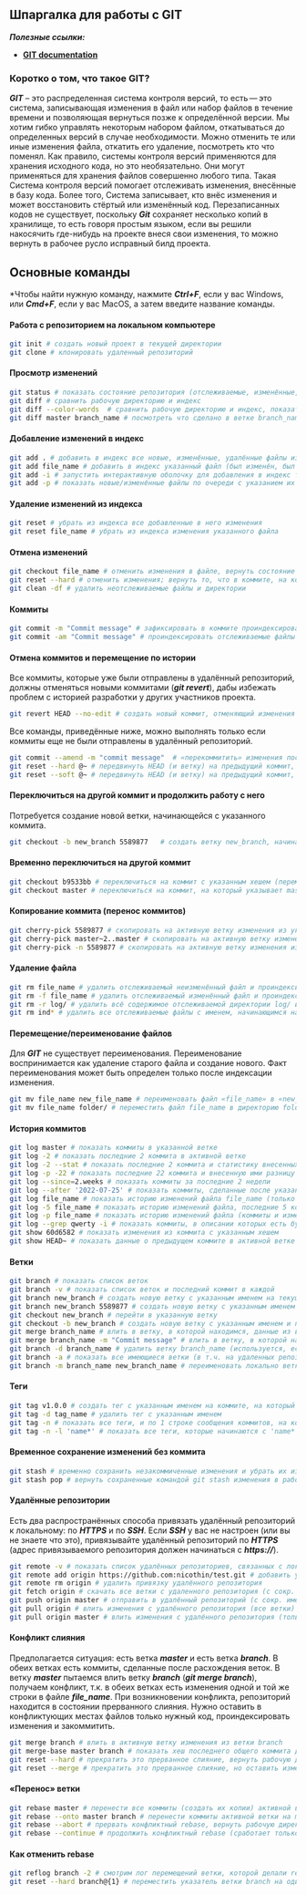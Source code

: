 ## Шпаргалка для работы с GIT

***Полезные ссылки:***
- **[GIT documentation](https://git-scm.com/doc)**

### **Коротко о том, что такое GIT?**

***GIT*** – это распределенная система контроля версий, то есть — это система, записывающая изменения в файл или набор файлов в течение времени и позволяющая вернуться позже к определённой версии. Мы хотим гибко управлять некоторым набором файлом, откатываться до определенных версий в случае необходимости. Можно отменить те или иные изменения файла, откатить его удаление, посмотреть кто что поменял. Как правило, системы контроля версий применяются для хранения исходного кода, но это необязательно. Они могут применяться для хранения файлов совершенно любого типа.
Такая Система контроля версий помогает отслеживать изменения, внесённые в базу кода. Более того, Система записывает, кто внёс изменения и может восстановить стёртый или изменённый код.
Перезаписанных кодов не существует, поскольку ***Git*** сохраняет несколько копий в хранилище, то есть говоря простым языком, если вы решили накосячить где-нибудь на проекте внеся свои изменения, то можно вернуть в рабочее русло исправный билд проекта.

## Основные команды
*Чтобы найти нужную команду, нажмите ***Ctrl+F***, если у вас Windows, или ***Cmd+F***, если у вас MacOS, а затем введите название команды.

#### Работа с репозиторием на локальном компьютере

```bash
git init # создать новый проект в текущей директории
git clone # клонировать удаленный репозиторий
```

#### Просмотр изменений

```bash
git status # показать состояние репозитория (отслеживаемые, изменённые, новые файлы)
git diff # сравнить рабочую директорию и индекс
git diff --color-words  # сравнить рабочую директорию и индекс, показать отличия в словах
git diff master branch_name # посмотреть что сделано в ветке branch_name по сравнению с веткой master
```

#### Добавление изменений в индекс

```bash
git add . # добавить в индекс все новые, изменённые, удалённые файлы из текущей директории и её поддиректорий
git add file_name # добавить в индекс указанный файл (был изменён, был удалён или это новый файл)
git add -i # запустить интерактивную оболочку для добавления в индекс только выбранных файлов
git add -p # показать новые/изменённые файлы по очереди с указанием их изменений и вопросом об отслеживании/индексировании
```

#### Удаление изменений из индекса

```bash
git reset # убрать из индекса все добавленные в него изменения
git reset file_name # убрать из индекса изменения указанного файла
```

#### Отмена изменений

```bash
git checkout file_name # отменить изменения в файле, вернуть состояние файла, имеющееся в индексе
git reset --hard # отменить изменения; вернуть то, что в коммите, на который указывает HEAD
git clean -df # удалить неотслеживаемые файлы и директории
```

#### Коммиты

```bash
git commit -m "Commit message" # зафиксировать в коммите проиндексированные изменения + добавить имя коммита
git commit -am "Commit message" # проиндексировать отслеживаемые файлы (только отслеживаемые) и закоммитить + добавить имя коммита
```

#### Отмена коммитов и перемещение по истории
Все коммиты, которые уже были отправлены в удалённый репозиторий, должны отменяться новыми коммитами (***git revert***), дабы избежать проблем с историей разработки у других участников проекта.

```bash
git revert HEAD --no-edit # создать новый коммит, отменяющий изменения последнего коммита без запуска редактора сообщения
```

Все команды, приведённые ниже, можно выполнять только если коммиты еще не были отправлены в удалённый репозиторий.

```bash
git commit --amend -m "commit message"  # «перекоммитить» изменения последнего коммита, заменить его новым коммитом с другим сообщением
git reset --hard @~ # передвинуть HEAD (и ветку) на предыдущий коммит, рабочую директорию и индекс сделать такими, какими они были в момент предыдущего коммита
git reset --soft @~ # передвинуть HEAD (и ветку) на предыдущий коммит, но в рабочей директории и индексе оставить все изменения
```

#### Переключиться на другой коммит и продолжить работу с него
Потребуется создание новой ветки, начинающейся с указанного коммита.

```bash
git checkout -b new_branch 5589877   # создать ветку new_branch, начинающуюся с коммита c хешем 5589877 (переместить HEAD на указанный коммит, рабочую директорию вернуть к состоянию, на момент этого коммита, создать указатель на этот коммит (ветку) с указанным именем)
```
#### Временно переключиться на другой коммит
```bash
git checkout b9533bb # переключиться на коммит с указанным хешем (переместить HEAD на указанный коммит, рабочую директорию вернуть к состоянию, на момент этого коммита)
git checkout master # переключиться на коммит, на который указывает master (переместить HEAD на коммит, на который указывает master, рабочую директорию вернуть к состоянию на момент этого коммита)
```
#### Копирование коммита (перенос коммитов)

```bash
git cherry-pick 5589877 # скопировать на активную ветку изменения из указанного коммита, закоммитить эти изменения
git cherry-pick master~2..master # скопировать на активную ветку изменения из master (2 последних коммита)
git cherry-pick -n 5589877 # скопировать на активную ветку изменения из указанного коммита, но НЕ КОММИТИТЬ (подразумевается, что мы сами потом закоммитим)
```

#### Удаление файла

```bash
git rm file_name # удалить отслеживаемый неизменённый файл и проиндексировать это изменение
git rm -f file_name # удалить отслеживаемый изменённый файл и проиндексировать это изменение
git rm -r log/ # удалить всё содержимое отслеживаемой директории log/ и проиндексировать это изменение
git rm ind* # удалить все отслеживаемые файлы с именем, начинающимся на «ind» в текущей директории и проиндексировать это изменение
```

#### Перемещение/переименование файлов
Для ***GIT*** не существует переименования. Переименование воспринимается как удаление старого файла и создание нового. Факт переименования может быть определен только после индексации изменения.

```bash
git mv file_name new_file_name # переименовать файл «file_name» в «new_file_name» и проиндексировать это изменение
git mv file_name folder/ # переместить файл file_name в директорию folder/ (должна существовать) и проиндексировать это изменение
```

#### История коммитов

```bash
git log master # показать коммиты в указанной ветке
git log -2 # показать последние 2 коммита в активной ветке
git log -2 --stat # показать последние 2 коммита и статистику внесенных ими изменений
git log -p -22 # показать последние 22 коммита и внесенную ими разницу на уровне строк
git log --since=2.weeks # показать коммиты за последние 2 недели
git log --after '2022-07-25' # показать коммиты, сделанные после указанной даты
git log file_name # показать историю изменений файла file_name (только коммиты)
git log -5 file_name # показать историю изменений файла, последние 5 коммитов (только коммиты)
git log -p file_name # показать историю изменений файла (коммиты и изменения)
git log --grep qwerty -i # показать коммиты, в описании которых есть буквосочетание qwerty (НЕ регистрозависимо, только коммиты текущей ветки)
git show 60d6582 # показать изменения из коммита с указанным хешем
git show HEAD~ # показать данные о предыдущем коммите в активной ветке
```

#### Ветки

```bash
git branch # показать список веток
git branch -v # показать список веток и последний коммит в каждой
git branch new_branch # создать новую ветку с указанным именем на текущем коммите
git branch new_branch 5589877 # создать новую ветку с указанным именем на указанном коммите
git checkout new_branch # перейти в указанную ветку
git checkout -b new_branch # создать новую ветку с указанным именем и перейти в неё
git merge branch_name # влить в ветку, в которой находимся, данные из ветки branch_name
git merge branch_name -m "Commit message" # влить в ветку, в которой находимся, данные из ветки branch_name (указано сообщение коммита слияния)
git branch -d branch_name # удалить ветку branch_name (используется, если её изменения уже влиты в главную ветку)
git branch -a # показать все имеющиеся ветки (в т.ч. на удаленных репозиториях)
git branch -m branch_name new_branch_name # переименовать локально ветку branch_name в new_branch_name
```

#### Теги

```bash
git tag v1.0.0 # создать тег с указанным именем на коммите, на который указывает HEAD
git tag -d tag_name # удалить тег с указанным именем
git tag -n # показать все теги, и по 1 строке сообщения коммитов, на которые они указывают
git tag -n -l 'name*' # показать все теги, которые начинаются с 'name*'
```

#### Временное сохранение изменений без коммита

```bash
git stash # временно сохранить незакоммиченные изменения и убрать их из рабочей директории
git stash pop # вернуть сохраненные командой git stash изменения в рабочую директорию
```

#### Удалённые репозитории

Есть два распространённых способа привязать удалённый репозиторий к локальному: по ***HTTPS*** и по ***SSH***. Если ***SSH*** у вас не настроен (или вы не знаете что это), привязывайте удалённый репозиторий по ***HTTPS*** (адрес привязываемого репозитория должен начинаться с ***https://***).

```bash
git remote -v # показать список удалённых репозиториев, связанных с локальным
git remote add origin https://github.com:nicothin/test.git # добавить удалённый репозиторий (с сокр. именем origin) с указанным URL
git remote rm origin # удалить привязку удалённого репозитория
git fetch origin # скачать все ветки с удаленного репозитория (с сокр. именем origin), но не сливать со своими ветками
git push origin master # отправить в удалённый репозиторий (с сокр. именем origin) данные своей ветки master
git pull origin # влить изменения с удалённого репозитория (все ветки)
git pull origin master # влить изменения с удалённого репозитория (только указанная ветка)
```

#### Конфликт слияния

Предполагается ситуация: есть ветка ***master*** и есть ветка ***branch***. В обеих ветках есть коммиты, сделанные после расхождения веток. В ветку ***master*** пытаемся влить ветку ***branch*** (***git merge branch***), получаем конфликт, т.к. в обеих ветках есть изменения одной и той же строки в файле ***file_name***.
При возникновении конфликта, репозиторий находится в состоянии прерванного слияния. Нужно оставить в конфликтующих местах файлов только нужный код, проиндексировать изменения и закоммитить.

```bash
git merge branch # влить в активную ветку изменения из ветки branch
git merge-base master branch # показать хеш последнего общего коммита для двух указанных веток
git reset --hard # прекратить это прерванное слияние, вернуть рабочую директорию и индекс как было в момент коммита, на который указывает HEAD, а я пойду немного поплачу
git reset --merge # прекратить это прерванное слияние, но оставить изменения, не закоммиченные до слияния (для случая, когда слияние делается не на чистом статусе)
```

#### «Перенос» ветки

```bash
git rebase master # перенести все коммиты (создать их копии) активной ветки так, будто активная ветка ответвилась от master на нынешней вершине master (часто вызывает конфликты)
git rebase --onto master branch # перенести коммиты активной ветки на master, начиная с того места, в котором активная ветка отделилась от ветки branch
git rebase --abort # прервать конфликтный rebase, вернуть рабочую директорию и индекс к состоянию до начала rebase
git rebase --continue # продолжить конфликтный rebase (сработает только после разрешения конфликта и индексации такого разрешения)
```

#### Как отменить rebase

```bash
git reflog branch -2 # смотрим лог перемещений ветки, которой делали rebase (в этом примере — branch), видим последний коммит ПЕРЕД rebase, на него и нужно перенести указатель ветки
git reset --hard branch@{1} # переместить указатель ветки branch на один коммит назад, обновить рабочую директорию и индекс
```
